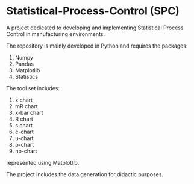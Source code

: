 # Statistical-Process-Control (SPC)

A project dedicated to developing and implementing Statistical Process Control in manufacturing environments.

The repository is mainly developed in Python and requires the packages:

 1) Numpy
 2) Pandas
 3) Matplotlib
 4) Statistics

The tool set includes:

 1) x chart
 2) mR chart
 3) x-bar chart
 4) R chart
 5) s chart
 6) c-chart
 7) u-chart
 8) p-chart
 9) np-chart

represented using Matplotlib.

The project includes the data generation for didactic purposes. 
